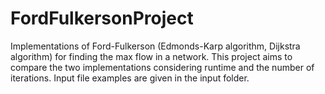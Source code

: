 # FordFulkersonProject
Implementations of Ford-Fulkerson (Edmonds-Karp algorithm, Dijkstra algorithm) for finding the max flow in a network.
This project aims to compare the two implementations considering runtime and the number of iterations.
Input file examples are given in the input folder.
